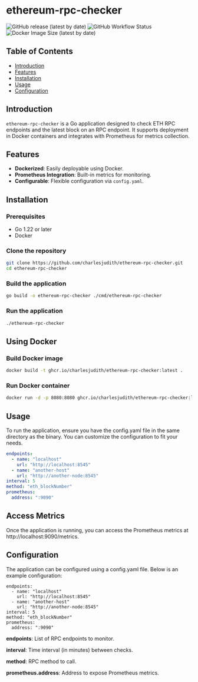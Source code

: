 # ethereum-rpc-checker
![GitHub release (latest by date)](https://img.shields.io/github/v/release/charlesjudith/ethereum-rpc-checker)
![GitHub Workflow Status](https://img.shields.io/github/workflow/status/charlesjudith/ethereum-rpc-checker/Release)
![Docker Image Size (latest by date)](https://img.shields.io/docker/image-size/ghcr.io/charlesjudith/ethereum-rpc-checker/latest)

## Table of Contents

- [Introduction](#introduction)
- [Features](#features)
- [Installation](#installation)
- [Usage](#usage)
- [Configuration](#configuration)

## Introduction

`ethereum-rpc-checker` is a Go application designed to check ETH RPC endpoints and the latest block on an RPC endpoint. It supports deployment in Docker containers and integrates with Prometheus for metrics collection.

## Features

- **Dockerized**: Easily deployable using Docker.
- **Prometheus Integration**: Built-in metrics for monitoring.
- **Configurable**: Flexible configuration via `config.yaml`.

## Installation

### Prerequisites

- Go 1.22 or later
- Docker

### Clone the repository

```sh
git clone https://github.com/charlesjudith/ethereum-rpc-checker.git
cd ethereum-rpc-checker
```
### Build the application

```sh
go build -o ethereum-rpc-checker ./cmd/ethereum-rpc-checker
```

### Run the application

```sh
./ethereum-rpc-checker
```

## Using Docker

### Build Docker image

```sh
docker build -t ghcr.io/charlesjudith/ethereum-rpc-checker:latest .
```

### Run Docker container

```sh
docker run -d -p 8080:8080 ghcr.io/charlesjudith/ethereum-rpc-checker:latest
```
## Usage

To run the application, ensure you have the config.yaml file in the same directory as the binary. You can customize the configuration to fit your needs.

```yaml
endpoints:
  - name: "localhost"
    url: "http://localhost:8545"
  - name: "another-host"
    url: "http://another-node:8545"
interval: 5
method: "eth_blockNumber"
prometheus:
  address: ":9090"
```

## Access Metrics
Once the application is running, you can access the Prometheus metrics at http://localhost:9090/metrics.

## Configuration

The application can be configured using a config.yaml file. Below is an example configuration:

```
endpoints:
  - name: "localhost"
    url: "http://localhost:8545"
  - name: "another-host"
    url: "http://another-node:8545"
interval: 5
method: "eth_blockNumber"
prometheus:
  address: ":9090"
```

**endpoints**: List of RPC endpoints to monitor.

**interval**: Time interval (in minutes) between checks.

**method**: RPC method to call.

**prometheus.address**: Address to expose Prometheus metrics.
